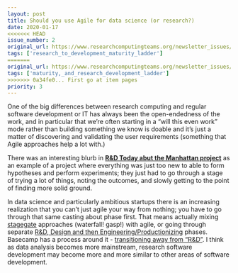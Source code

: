 ```yaml
---
layout: post
title: Should you use Agile for data science (or research?)
date: 2020-01-17
<<<<<<< HEAD
issue_number: 2
original_url: https://www.researchcomputingteams.org/newsletter_issues/0002
tags: ['research_to_development_maturity_ladder']
=======
original_url: https://www.researchcomputingteams.org/newsletter_issues/0002
tags: ['maturity,_and_research_development_ladder']
>>>>>>> 0a34fe0... First go at item pages
priority: 3
---
```


<!-- markdownlint-disable MD033 -->
<!-- markdownlint-disable MD041 -->
<!-- markdownlint-disable MD049 -->

One of the big differences between research computing and regular software development or IT has always been the open-endedness of the work, and in particular that we’re often starting in a “will this even work” mode rather than building something we know is doable and it’s just a matter of discovering and validating the user requirements (something that Agile approaches help a lot with.)

There was an interesting blurb in [**R&D Today abut the Manhattan project**](https://www.rndtoday.co.uk/paper/experimenting-in-the-unknown-lessons-from-the-manhattan-project) as an example of a project where everything was just too new to able to form hypotheses and perform experiments; they just had to go through a stage of trying a lot of things, noting the outcomes, and slowly getting to the point of finding more solid ground.

In data science and particularly ambitious startups there is an increasing realization that you can’t just agile your way from nothing; you have to go through that same casting about phase first.  That means actually mixing [stagegate](https://medium.com/@ginomi/a-modern-approach-to-stage-gate-innovation-and-risk-management-for-scale-ups-4f4a2809baa6) approaches (waterfall! gasp!) with agile, or going through separate [R&D, Design and then Engineering/Productionizing](https://www.intercom.com/blog/intercom-product-principles/) phases.  Basecamp has a process around it - [transitioning away from “R&D”](https://basecamp.com/shapeup/4.2-appendix-03).   I think as data analysis becomes more mainstream, research software development may become more and more similar to other areas of software development.

